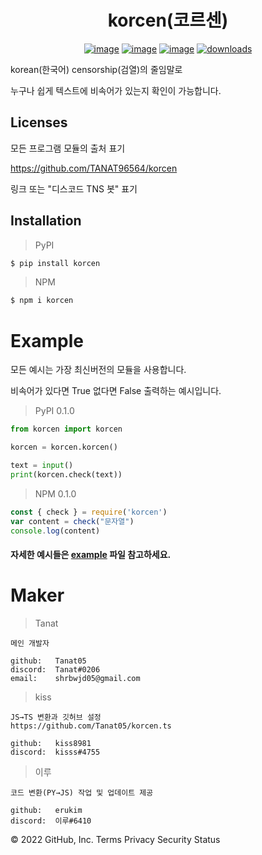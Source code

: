 <div align="center">
  <h1>korcen(코르센)</h1>
  
  [![image](https://img.shields.io/pypi/v/korcen.svg)](https://python.org/pypi/korcen)
  [![image](https://img.shields.io/pypi/l/korcen.svg)](https://python.org/pypi/korcen)
  [![image](https://img.shields.io/pypi/pyversions/korcen.svg)](https://python.org/pypi/korcen)
  [![downloads](https://img.shields.io/pypi/dm/korcen.svg)](https://pypi.org/project/korcen/)
</div>

korean(한국어) censorship(검열)의 줄임말로 

누구나 쉽게 텍스트에 비속어가 있는지 확인이 가능합니다.

## Licenses

모든 프로그램 모듈의 출처 표기

https://github.com/TANAT96564/korcen

링크 또는 "디스코드 TNS 봇" 표기 

## Installation
>PyPI
```sh
$ pip install korcen
```

>NPM
```sh
$ npm i korcen
```
# Example
모든 예시는 가장 최신버전의 모듈을 사용합니다.

비속어가 있다면 True 없다면 False 출력하는 예시입니다.

>PyPI  0.1.0
```py
from korcen import korcen

korcen = korcen.korcen()

text = input()
print(korcen.check(text))
```

>NPM 0.1.0
```js
const { check } = require('korcen')
var content = check("문자열")
console.log(content)
```

#### 자세한 예시들은 [example](https://github.com/Tanat05/korcen/tree/main/example) 파일 참고하세요.

# Maker


>Tanat
```
메인 개발자

github:   Tanat05
discord:  Tanat#0206
email:    shrbwjd05@gmail.com
```

>kiss
```
JS→TS 변환과 깃허브 설정
https://github.com/Tanat05/korcen.ts

github:   kiss8981
discord:  kisss#4755
```
>이루
```
코드 변환(PY→JS) 작업 및 업데이트 제공

github:   erukim
discord:  이루#6410
```


© 2022 GitHub, Inc.
Terms
Privacy
Security
Status
